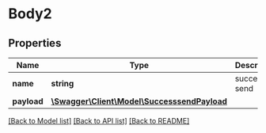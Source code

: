 # Body2

## Properties
Name | Type | Description | Notes
------------ | ------------- | ------------- | -------------
**name** | **string** | success send | 
**payload** | [**\Swagger\Client\Model\SuccesssendPayload**](SuccesssendPayload.md) |  | 

[[Back to Model list]](../../README.md#documentation-for-models) [[Back to API list]](../../README.md#documentation-for-api-endpoints) [[Back to README]](../../README.md)

